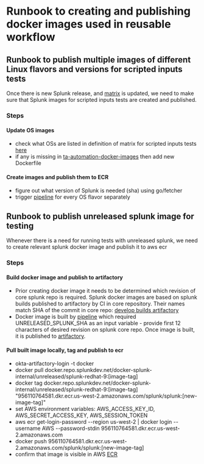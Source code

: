# Runbook to creating and publishing docker images used in reusable workflow
## Runbook to publish multiple images of different Linux flavors and versions for scripted inputs tests
Once there is new Splunk release, and [matrix](https://github.com/splunk/addonfactory-test-matrix-action) is updated, we need to make sure that Splunk images for scripted inputs tests are created and published.
### Steps

#### Update OS images
- check what OSs are listed in definition of matrix for scripted inputs tests [here](https://github.com/splunk/addonfactory-workflow-addon-release/blob/72497e5c03894369b8fbdd2a2c4134c233ba1b5d/.github/workflows/reusable-build-test-release.yml#L27)
- if any is missing in [ta-automation-docker-images](https://cd.splunkdev.com/taautomation/ta-automation-docker-images/-/tree/main/dockerfiles) then add new Dockerfile

#### Create images and publish them to ECR
- figure out what version of Splunk is needed (sha) using go/fetcher
- trigger [pipeline](https://cd.splunkdev.com/taautomation/ta-automation-docker-images/-/pipelines/new) for every OS flavor separately

## Runbook to publish unreleased splunk image for testing
Whenever there is a need for running tests with unreleased splunk, we need to create relevant splunk docker image and publish it to aws ecr
### Steps
#### Build docker image and publish to artifactory
- Prior creating docker image it needs to be determined which revision of core splunk repo is required. Splunk docker images are based on splunk builds published to artifactory by CI in core repository. Their names match SHA of the commit in core repo: [develop builds artifactory](https://repo.splunkdev.net:443/artifactory/generic/splcore/builds/develop/)
- Docker image is built by [pipeline](https://cd.splunkdev.com/core-ee/docker-splunk-internal/-/pipelines/new) which required UNRELEASED_SPLUNK_SHA as an input variable - provide first 12 characters of desired revision on splunk core repo. Once image is built, it is published to [artifactory](https://repo.splunkdev.net/ui/repos/tree/General/docker/docker-splunk-internal/unreleased/splunk-redhat-9).
#### Pull built image locally, tag and publish to ecr
- okta-artifactory-login -t docker
- docker pull docker.repo.splunkdev.net/docker-splunk-internal/unreleased/splunk-redhat-9:[image-tag]
- docker tag docker.repo.splunkdev.net/docker-splunk-internal/unreleased/splunk-redhat-9:[image-tag] "956110764581.dkr.ecr.us-west-2.amazonaws.com/splunk/splunk:[new-image-tag]"
- set AWS environment variables: AWS_ACCESS_KEY_ID, AWS_SECRET_ACCESS_KEY, AWS_SESSION_TOKEN
- aws ecr get-login-password --region us-west-2 | docker login --username AWS --password-stdin 956110764581.dkr.ecr.us-west-2.amazonaws.com
- docker push 956110764581.dkr.ecr.us-west-2.amazonaws.com/splunk/splunk:[new-image-tag]
- confirm that image is visible in AWS [ECR](https://us-west-2.console.aws.amazon.com/ecr/repositories/private/956110764581/splunk/splunk?region=us-west-2) 
